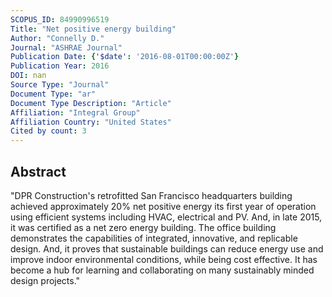 ```yaml
---
SCOPUS_ID: 84990996519
Title: "Net positive energy building"
Author: "Connelly D."
Journal: "ASHRAE Journal"
Publication Date: {'$date': '2016-08-01T00:00:00Z'}
Publication Year: 2016
DOI: nan
Source Type: "Journal"
Document Type: "ar"
Document Type Description: "Article"
Affiliation: "Integral Group"
Affiliation Country: "United States"
Cited by count: 3
---
```


## Abstract
"DPR Construction's retrofitted San Francisco headquarters building achieved approximately 20% net positive energy its first year of operation using efficient systems including HVAC, electrical and PV. And, in late 2015, it was certified as a net zero energy building. The office building demonstrates the capabilities of integrated, innovative, and replicable design. And, it proves that sustainable buildings can reduce energy use and improve indoor environmental conditions, while being cost effective. It has become a hub for learning and collaborating on many sustainably minded design projects."
